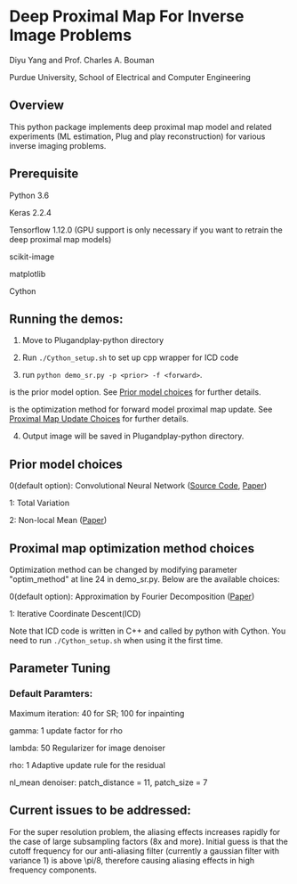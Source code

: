 # Deep Proximal Map For Inverse Image Problems

Diyu Yang and Prof. Charles A. Bouman

Purdue University, School of Electrical and Computer Engineering
## Overview
This python package implements deep proximal map model and related experiments (ML estimation, Plug and play reconstruction) for various inverse imaging problems.

## Prerequisite
Python 3.6

Keras 2.2.4

Tensorflow 1.12.0 (GPU support is only necessary if you want to retrain the deep proximal map models)

scikit-image

matplotlib

Cython

## Running the demos:
1. Move to Plugandplay-python directory

2. Run `./Cython_setup.sh` to set up cpp wrapper for ICD code

3. run `python demo_sr.py -p <prior> -f <forward>`. 

<prior> is the prior model option. See [Prior model choices](#Prior-model-choices) for further details.


<forward> is the optimization method for forward model proximal map update. See [Proximal Map Update Choices](#Proximal-map-optimization-method-choices) for further details.

4. Output image will be saved in Plugandplay-python directory.

## Prior model choices 
0(default option): Convolutional Neural Network ([Source Code](https://github.com/cszn/DnCNN), [Paper](https://arxiv.org/pdf/1608.03981.pdf))

1: Total Variation

2: Non-local Mean ([Paper](https://ieeexplore.ieee.org/document/1467423))

## Proximal map optimization method choices
Optimization method can be changed by modifying parameter "optim_method" at line 24 in demo_sr.py. Below are the available choices:

0(default option): Approximation by Fourier Decomposition ([Paper](https://ieeexplore.ieee.org/document/1467423))

1: Iterative Coordinate Descent(ICD)

Note that ICD code is written in C++ and called by python with Cython. You need to run `./Cython_setup.sh` when using it the first time.

## Parameter Tuning

### Default Paramters:

Maximum iteration: 40 for SR; 100 for inpainting

gamma: 1    update factor for rho

lambda: 50   Regularizer for image denoiser

rho: 1    Adaptive update rule for the residual

nl_mean denoiser: patch_distance = 11, patch_size = 7

## Current issues to be addressed:
For the super resolution problem, the aliasing effects increases rapidly for the case of large subsampling factors (8x and more). Initial guess is that the cutoff frequency for our anti-aliasing filter (currently a gaussian filter with variance 1) is above \pi/8, therefore causing aliasing effects in high frequency components. 
